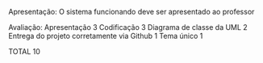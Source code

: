 Apresentação:
O sistema funcionando deve ser apresentado ao professor

Avaliação:
Apresentação	3
Codificação	3
Diagrama de classe da UML	2
Entrega do projeto corretamente via Github	1
Tema único	1

TOTAL	10
